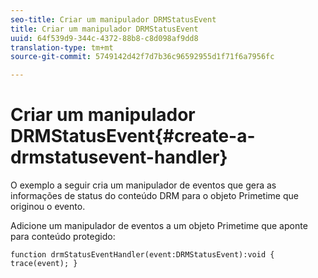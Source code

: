 ```yaml
---
seo-title: Criar um manipulador DRMStatusEvent
title: Criar um manipulador DRMStatusEvent
uuid: 64f539d9-344c-4372-88b8-c8d098af9dd8
translation-type: tm+mt
source-git-commit: 5749142d42f7d7b36c96592955d1f71f6a7956fc

---
```



# Criar um manipulador DRMStatusEvent{#create-a-drmstatusevent-handler}

O exemplo a seguir cria um manipulador de eventos que gera as informações de status do conteúdo DRM para o objeto Primetime que originou o evento.

Adicione um manipulador de eventos a um objeto Primetime que aponte para conteúdo protegido:

```
function drmStatusEventHandler(event:DRMStatusEvent):void { trace(event); } 
```

